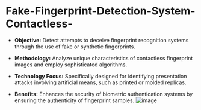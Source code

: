 # Fake-Fingerprint-Detection-System-Contactless-
- **Objective:** Detect attempts to deceive fingerprint recognition systems through the use of fake or synthetic fingerprints.

- **Methodology:** Analyze unique characteristics of contactless fingerprint images and employ sophisticated algorithms.

- **Technology Focus:** Specifically designed for identifying presentation attacks involving artificial means, such as printed or molded replicas.

- **Benefits:** Enhances the security of biometric authentication systems by ensuring the authenticity of fingerprint samples.
![image](https://github.com/GouthamReddy1216/Fake-Fingerprint-Detection-System-Contactless-/assets/94057604/04619810-67ae-49f7-995d-23b6d9242437)
